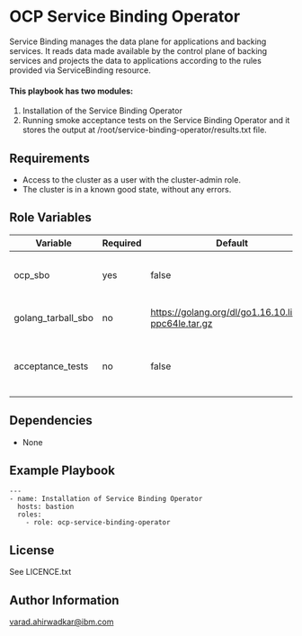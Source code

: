 OCP Service Binding Operator
=========

Service Binding manages the data plane for applications and backing services. It reads data made available by the control plane of backing services and projects the data to applications according to the rules provided via ServiceBinding resource.

#### This playbook has two modules:
1. Installation of the Service Binding Operator 
2. Running smoke acceptance tests on the Service Binding Operator and it stores the output at /root/service-binding-operator/results.txt file.

Requirements
--------------
- Access to the cluster as a user with the cluster-admin role.
- The cluster is in a known good state, without any errors.


Role Variables
--------------
| Variable                    | Required | Default                                    | Comments                                            |
|-----------------------------|----------|--------------------------------------------|-----------------------------------------------------|
| ocp_sbo  | yes | false  | Flag to be set to true to run this playbook  |
| golang_tarball_sbo  | no | https://golang.org/dl/go1.16.10.linux-ppc64le.tar.gz  | HTTPS URL for golang tarball  |
| acceptance_tests  | no | false  | Flag for running smoke acceptance tests |


Dependencies
--------------
- None

Example Playbook
--------------
```
---
- name: Installation of Service Binding Operator
  hosts: bastion
  roles:
    - role: ocp-service-binding-operator
```


## License

See LICENCE.txt

## Author Information

varad.ahirwadkar@ibm.com
